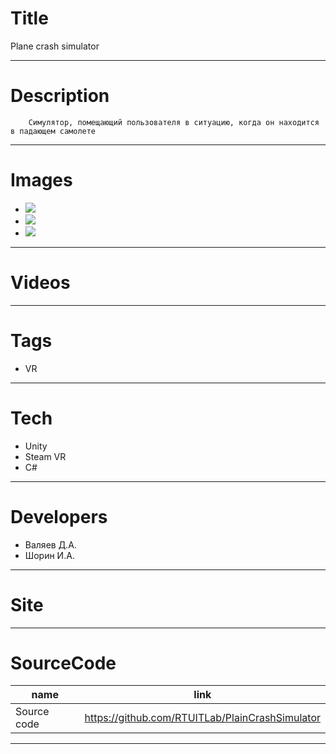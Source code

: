 # Title

Plane crash simulator

---

# Description

    	Симулятор, помещающий пользователя в ситуацию, когда он находится в падающем самолете

---

# Images

- ![](landing/1.png)
- ![](landing/2.png)
- ![](landing/3.png)

---

# Videos

---

# Tags

- VR

---

# Tech

- Unity
- Steam VR
- C#

---

# Developers

- Валяев Д.А.
- Шорин И.А.

---

# Site

---

# SourceCode

| name        | link                                            |
| ----------- | ----------------------------------------------- |
| Source code | https://github.com/RTUITLab/PlainCrashSimulator |

---
